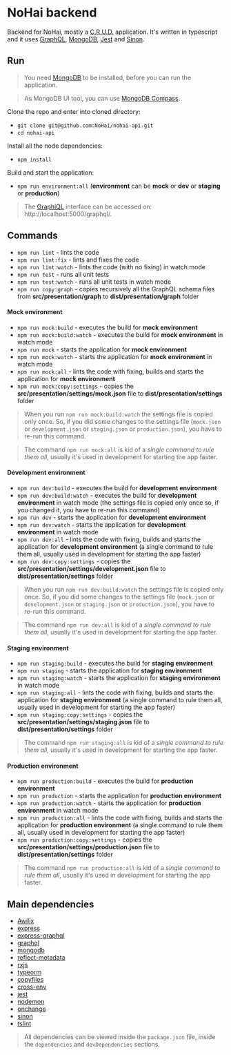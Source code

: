 # NoHai backend
Backend for NoHai, mostly a [C.R.U.D.](https://en.wikipedia.org/wiki/Create,_read,_update_and_delete) application. It's written in typescript and it uses [GraphQL](https://graphql.org/), [MongoDB](https://www.mongodb.com/), [Jest](https://jestjs.io/) and [Sinon](https://sinonjs.org/).  

## Run
> You need [MongoDB](https://www.mongodb.com/) to be installed, before you can run the application.

> As MongoDB UI tool, you can use [MongoDB Compass](https://www.mongodb.com/products/compass).

Clone the repo and enter into cloned directory:

* `git clone git@github.com:NoHai/nohai-api.git`
* `cd nohai-api`

Install all the node dependencies:

* `npm install`

Build and start the application:

* `npm run environment:all` (**environment** can be **mock** or **dev** or **staging** or **production**)

> The [GraphiQL](https://github.com/graphql/graphiql) interface can be accessed on: http://localhost:5000/graphql/.

## Commands
* `npm run lint` - lints the code
* `npm run lint:fix` - lints and fixes the code
* `npm run lint:watch` - lints the code (with no fixing) in watch mode
* `npm run test` - runs all unit tests
* `npm run test:watch` - runs all unit tests in watch mode
* `npm run copy:graph` - copies recursively all the GraphQL schema files from **src/presentation/graph** to **dist/presentation/graph** folder 

#### Mock environment
* `npm run mock:build` - executes the build for **mock environment**
* `npm run mock:build:watch` - executes the build for **mock environment** in watch mode
* `npm run mock` - starts the application for **mock environment**
* `npm run mock:watch` - starts the application for **mock environment** in watch mode
* `npm run mock:all` - lints the code with fixing, builds and starts the application for **mock environment**
* `npm run mock:copy:settings` - copies the **src/presentation/settings/mock.json** file to **dist/presentation/settings** folder

> When you run `npm run mock:build:watch` the settings file is copied only once. So, if you did some changes to the settings file (`mock.json` or `development.json` or `staging.json` or `production.json`), you have to re-run this command.

> The command `npm run mock:all` is kid of a *single command to rule them all*, usually it's used in development for starting the app faster.

#### Development environment
* `npm run dev:build` - executes the build for **development environment**
* `npm run dev:build:watch` - executes the build for **development environment** in watch mode (the settings file is copied only once so, if you changed it, you have to re-run this command)
* `npm run dev` - starts the application for **development environment**
* `npm run dev:watch` - starts the application for **development environment** in watch mode
* `npm run dev:all` - lints the code with fixing, builds and starts the application for **development environment** (a single command to rule them all, usually used in development for starting the app faster)
* `npm run dev:copy:settings` - copies the **src/presentation/settings/development.json** file to **dist/presentation/settings** folder

> When you run `npm run dev:build:watch` the settings file is copied only once. So, if you did some changes to the settings file (`mock.json` or `development.json` or `staging.json` or `production.json`), you have to re-run this command.

> The command `npm run dev:all` is kid of a *single command to rule them all*, usually it's used in development for starting the app faster.

#### Staging environment
* `npm run staging:build` - executes the build for **staging environment**
* `npm run staging` - starts the application for **staging environment**
* `npm run staging:watch` - starts the application for **staging environment** in watch mode
* `npm run staging:all` - lints the code with fixing, builds and starts the application for **staging environment** (a single command to rule them all, usually used in development for starting the app faster)
* `npm run staging:copy:settings` - copies the **src/presentation/settings/staging.json** file to **dist/presentation/settings** folder

> The command `npm run staging:all` is kid of a *single command to rule them all*, usually it's used in development for starting the app faster.

#### Production environment
* `npm run production:build` - executes the build for **production environment**
* `npm run production` - starts the application for **production environment**
* `npm run production:watch` - starts the application for **production environment** in watch mode
* `npm run production:all` - lints the code with fixing, builds and starts the application for **production environment** (a single command to rule them all, usually used in development for starting the app faster)
* `npm run production:copy:settings` - copies the **src/presentation/settings/production.json** file to **dist/presentation/settings** folder

> The command `npm run production:all` is kid of a *single command to rule them all*, usually it's used in development for starting the app faster.

## Main dependencies
* [Awilix](https://github.com/jeffijoe/awilix#readme)
* [express](https://expressjs.com/)
* [express-graphql](https://github.com/graphql/express-graphql)
* [graphql](https://github.com/graphql/graphql-js)
* [mongodb](https://github.com/mongodb/node-mongodb-native)
* [reflect-metadata](https://rbuckton.github.io/reflect-metadata/)
* [rxjs](https://rxjs.dev/)
* [typeorm](https://typeorm.io/#/)
* [copyfiles](https://github.com/calvinmetcalf/copyfiles#readme)
* [cross-env](https://github.com/kentcdodds/cross-env#readme)
* [jest](https://jestjs.io/)
* [nodemon](https://nodemon.io/)
* [onchange](https://github.com/Qard/onchange)
* [sinon](https://sinonjs.org/)
* [tslint](https://palantir.github.io/tslint/)

> All dependencies can be viewed inside the `package.json` file, inside the `dependencies` and `devDependencies` sections.
